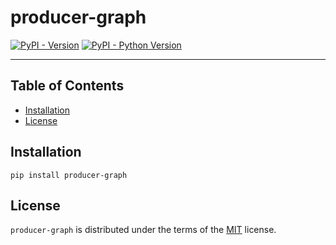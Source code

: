 # producer-graph

[![PyPI - Version](https://img.shields.io/pypi/v/producer-graph.svg)](https://pypi.org/project/producer-graph)
[![PyPI - Python Version](https://img.shields.io/pypi/pyversions/producer-graph.svg)](https://pypi.org/project/producer-graph)

-----

## Table of Contents

- [Installation](#installation)
- [License](#license)

## Installation

```console
pip install producer-graph
```

## License

`producer-graph` is distributed under the terms of the [MIT](https://spdx.org/licenses/MIT.html) license.
